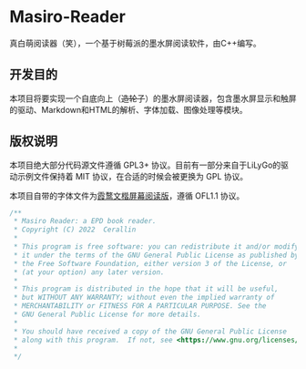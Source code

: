 # Masiro-Reader

真白萌阅读器（笑），一个基于树莓派的墨水屏阅读软件，由C++编写。

## 开发目的

本项目将要实现一个自底向上（~~造轮子~~）的墨水屏阅读器，包含墨水屏显示和触屏的驱动、Markdown和HTML的解析、字体加载、图像处理等模块。

## 版权说明

本项目绝大部分代码源文件遵循 GPL3+ 协议。目前有一部分来自于LiLyGo的驱动示例文件保持着 MIT 协议，在合适的时候会被更换为 GPL 协议。

本项目自带的字体文件为[霞鹜文楷屏幕阅读版](https://github.com/lxgw/LxgwWenKai-Screen)，遵循 OFL1.1 协议。

```cpp
/**
 * Masiro Reader: a EPD book reader.
 * Copyright (C) 2022  Cerallin
 *
 * This program is free software: you can redistribute it and/or modify
 * it under the terms of the GNU General Public License as published by
 * the Free Software Foundation, either version 3 of the License, or
 * (at your option) any later version.
 *
 * This program is distributed in the hope that it will be useful,
 * but WITHOUT ANY WARRANTY; without even the implied warranty of
 * MERCHANTABILITY or FITNESS FOR A PARTICULAR PURPOSE. See the
 * GNU General Public License for more details.
 *
 * You should have received a copy of the GNU General Public License
 * along with this program.  If not, see <https://www.gnu.org/licenses/>.
 *
 */
```
